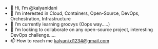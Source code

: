 - 👋 Hi, I’m @kalyanidani
- 👀 I’m interested in Cloud, Containers, Open-Source, DevOps, Orchestration, Infrastructure
- 🌱 I’m currently learning groovys (Oops way.....)
- 💞️ I’m looking to collaborate on any open-source project, interesting DevOps challenge.....
- 📫 How to reach me kalyani.d1234@gmail.com

<!---
kalyanidani/kalyanidani is a ✨ special ✨ repository because its `README.md` (this file) appears on your GitHub profile.
You can click the Preview link to take a look at your changes.
--->
